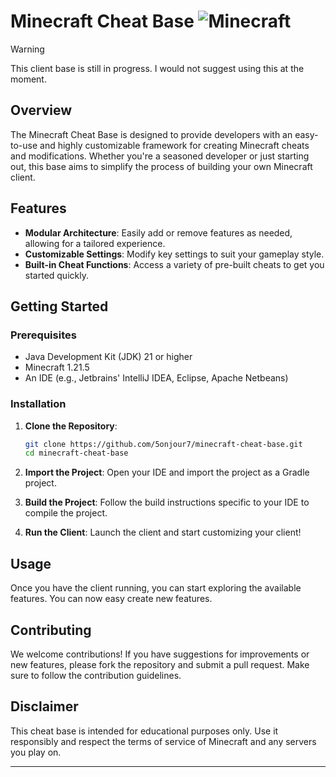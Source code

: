 # Minecraft Cheat Base ![Minecraft](https://img.shields.io/badge/game-Minecraft-green?style=flat)

> [!WARNING]
> This client base is still in progress. I would not suggest using this at the moment.

## Overview

The Minecraft Cheat Base is designed to provide developers with an easy-to-use and highly customizable framework for creating Minecraft cheats and modifications. Whether you're a seasoned developer or just starting out, this base aims to simplify the process of building your own Minecraft client.

## Features

- **Modular Architecture**: Easily add or remove features as needed, allowing for a tailored experience.
- **Customizable Settings**: Modify key settings to suit your gameplay style.
- **Built-in Cheat Functions**: Access a variety of pre-built cheats to get you started quickly.

## Getting Started

### Prerequisites

- Java Development Kit (JDK) 21 or higher
- Minecraft 1.21.5
- An IDE (e.g., Jetbrains' IntelliJ IDEA, Eclipse, Apache Netbeans)

### Installation

1. **Clone the Repository**:
   ```bash
   git clone https://github.com/5onjour7/minecraft-cheat-base.git
   cd minecraft-cheat-base
   ```

2. **Import the Project**: Open your IDE and import the project as a Gradle project.

3. **Build the Project**: Follow the build instructions specific to your IDE to compile the project.

4. **Run the Client**: Launch the client and start customizing your client!

## Usage

Once you have the client running, you can start exploring the available features. You can now easy create new features.

## Contributing

We welcome contributions! If you have suggestions for improvements or new features, please fork the repository and submit a pull request. Make sure to follow the contribution guidelines.

## Disclaimer

This cheat base is intended for educational purposes only. Use it responsibly and respect the terms of service of Minecraft and any servers you play on.

---
